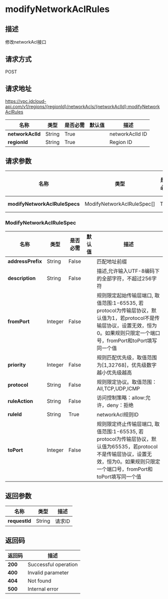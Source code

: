 # modifyNetworkAclRules


## 描述
修改networkAcl接口

## 请求方式
POST

## 请求地址
https://vpc.jdcloud-api.com/v1/regions/{regionId}/networkAcls/{networkAclId}:modifyNetworkAclRules

|名称|类型|是否必需|默认值|描述|
|---|---|---|---|---|
|**networkAclId**|String|True||networkAclId ID|
|**regionId**|String|True||Region ID|

## 请求参数
|名称|类型|是否必需|默认值|描述|
|---|---|---|---|---|
|**modifyNetworkAclRuleSpecs**|ModifyNetworkAclRuleSpec[]|True||networkAcl规则列表|

### ModifyNetworkAclRuleSpec
|名称|类型|是否必需|默认值|描述|
|---|---|---|---|---|
|**addressPrefix**|String|False||匹配地址前缀|
|**description**|String|False||描述,允许输入UTF-8编码下的全部字符，不超过256字符|
|**fromPort**|Integer|False||规则限定起始传输层端口, 取值范围:1-65535, 若protocol为传输层协议，默认值为1，若protocol不是传输层协议，设置无效，恒为0。如果规则只限定一个端口号，fromPort和toPort填写同一个值|
|**priority**|Integer|False||规则匹配优先级，取值范围为[1,32768]，优先级数字越小优先级越高|
|**protocol**|String|False||规则限定协议。取值范围：All,TCP,UDP,ICMP|
|**ruleAction**|String|False||访问控制策略：allow:允许，deny：拒绝|
|**ruleId**|String|True||networkAcl规则ID|
|**toPort**|Integer|False||规则限定终止传输层端口, 取值范围:1-65535, 若protocol为传输层协议，默认值为65535，若protocol不是传输层协议，设置无效，恒为0。如果规则只限定一个端口号，fromPort和toPort填写同一个值|

## 返回参数
|名称|类型|描述|
|---|---|---|
|**requestId**|String|请求ID|



## 返回码
|返回码|描述|
|---|---|
|**200**|Successful operation|
|**400**|Invalid parameter|
|**404**|Not found|
|**500**|Internal error|
